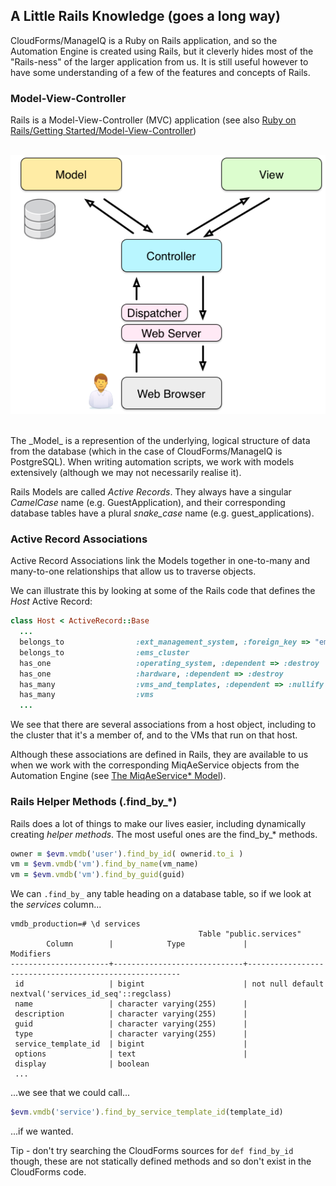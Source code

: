 ## A Little Rails Knowledge (goes a long way)
CloudForms/ManageIQ is a Ruby on Rails application, and so the Automation Engine is created using Rails, but it cleverly hides most of the "Rails-ness" of the larger application from us. It is still useful however to have some understanding of a few of the features and concepts of Rails.

### Model-View-Controller
Rails is a Model-View-Controller (MVC) application (see also [Ruby on Rails/Getting Started/Model-View-Controller](http://en.wikibooks.org/wiki/Ruby_on_Rails/Getting_Started/Model-View-Controller))
<br><br>

![Screenshot 1](images/mvc.png?)

<br>
The _Model_ is a represention of the underlying, logical structure of data from the database (which in the case of CloudForms/ManageIQ is PostgreSQL). When writing automation scripts, we work with models extensively (although we may not necessarily realise it).

Rails Models are called _Active Records_. They always have a singular _CamelCase_ name (e.g. GuestApplication), and their corresponding database tables have a plural _snake\_case_ name (e.g. guest_applications).

### Active Record Associations

Active Record Associations link the Models together in one-to-many and many-to-one relationships that allow us to traverse objects.

We can illustrate this by looking at some of the Rails code that defines the _Host_ Active Record:

```ruby
class Host < ActiveRecord::Base
  ...
  belongs_to                :ext_management_system, :foreign_key => "ems_id"
  belongs_to                :ems_cluster
  has_one                   :operating_system, :dependent => :destroy
  has_one                   :hardware, :dependent => :destroy
  has_many                  :vms_and_templates, :dependent => :nullify
  has_many                  :vms
  ...
```
We see that there are several associations from a host object, including to the cluster that it's a member of, and to the VMs that run on that host.

Although these associations are defined in Rails, they are available to us when we work with the corresponding MiqAeService objects from the Automation Engine (see [The MiqAeService* Model](../chapter4/the_miqaeservice_model.md)).

### Rails Helper Methods (.find\_by\_*)
Rails does a lot of things to make our lives easier, including dynamically creating _helper methods_. The most useful ones are the find\_by\_\* methods.

```ruby
owner = $evm.vmdb('user').find_by_id( ownerid.to_i )
vm = $evm.vmdb('vm').find_by_name(vm_name)
vm = $evm.vmdb('vm').find_by_guid(guid)
```
We can ```.find_by_``` any table heading on a database table, so if we look at the _services_ column...

```
vmdb_production=# \d services
                                          Table "public.services"
        Column        |            Type             |                       Modifiers
----------------------+-----------------------------+-------------------------------------------------------
 id                   | bigint                      | not null default nextval('services_id_seq'::regclass)
 name                 | character varying(255)      |
 description          | character varying(255)      |
 guid                 | character varying(255)      |
 type                 | character varying(255)      |
 service_template_id  | bigint                      |
 options              | text                        |
 display              | boolean
 ...
```

...we see that we could call...

```ruby
$evm.vmdb('service').find_by_service_template_id(template_id)
```

...if we wanted.

Tip - don't try searching the CloudForms sources for ```def find_by_id``` though, these are not statically defined methods and so don't exist in the CloudForms code.


